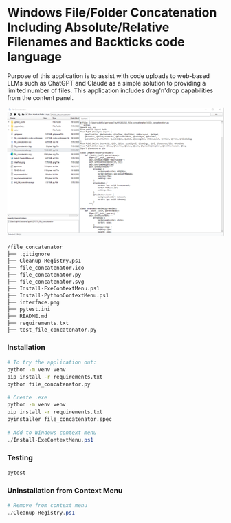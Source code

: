 # Windows File/Folder Concatenation Including Absolute/Relative Filenames and Backticks code language

Purpose of this application is to assist with code uploads to web-based LLMs such as ChatGPT and Claude as a simple solution to providing a limited number of files. This application includes drag'n'drop capabilities from the content panel. 

![Interface of application](interface.png)


```
/file_concatenator
├── .gitignore
├── Cleanup-Registry.ps1
├── file_concatenator.ico
├── file_concatenator.py
├── file_concatenator.svg
├── Install-ExeContextMenu.ps1
├── Install-PythonContextMenu.ps1
├── interface.png
├── pytest.ini
├── README.md
├── requirements.txt
├── test_file_concatenator.py

```

### Installation
```bash
# To try the application out:
python -m venv venv
pip install -r requirements.txt 
python file_concatenator.py
```


```bash
# Create .exe 
python -m venv venv
pip install -r requirements.txt 
pyinstaller file_concatenator.spec
```

```ps1
# Add to Windows context menu
./Install-ExeContextMenu.ps1
```

### Testing
```bash
pytest
```

### Uninstallation from Context Menu
```ps1
# Remove from context menu
./Cleanup-Registry.ps1
```
